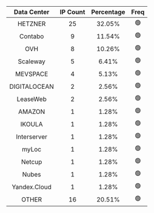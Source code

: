 | Data Center | IP Count | Percentage | Freq |
|:------------:|:--------:|:-----------:|:-----:|
| HETZNER | 25 | 32.05% | 🟢 |
| Contabo | 9 | 11.54% | 🟢 |
| OVH | 8 | 10.26% | 🟢 |
| Scaleway | 5 | 6.41% | 🟢 |
| MEVSPACE | 4 | 5.13% | 🟢 |
| DIGITALOCEAN | 2 | 2.56% | 🟢 |
| LeaseWeb | 2 | 2.56% | 🟢 |
| AMAZON | 1 | 1.28% | 🟢 |
| IKOULA | 1 | 1.28% | 🟢 |
| Interserver | 1 | 1.28% | 🟢 |
| myLoc | 1 | 1.28% | 🟢 |
| Netcup | 1 | 1.28% | 🟢 |
| Nubes | 1 | 1.28% | 🟢 |
| Yandex.Cloud | 1 | 1.28% | 🟢 |
| OTHER | 16 | 20.51% | 🟢 |